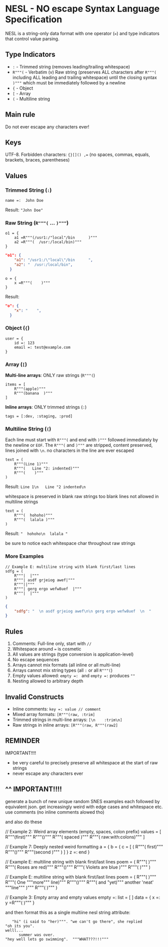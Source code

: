 # NESL - NO escape Syntax Language Specification

NESL is a string-only data format with one operator (`=`) and type indicators that control value parsing.

## Type Indicators

- `:` - Trimmed string (removes leading/trailing whitespace)
- `R"""(` - Verbatim (v) Raw string (preserves ALL characters after `R"""(` including ALL leading and trailing whitespace) until the closing syntax `)"""` which must be immediately followed by a newline
- `{` - Object
- `[` - Array
- `(` - Multiline string

## Main rule 

Do not ever escape any characters ever!

## Keys

UTF-8. Forbidden characters: `{}[]() ,=` (no spaces, commas, equals, brackets, braces, parentheses)

## Values

### Trimmed String (`:`)
```
name =:  John Doe   
```
Result: `"John Doe"`

### Raw String (`R"""(` ... `)"""`)
```
o1 = {
    a1 =R"""(/usr1:/"local"/bin      )"""
    a2 =R"""(  /usr:/local/bin)"""
} 
```

```json
"o1": {
    "a1": "/usr1:/\"local\"/bin      ",
    "a2": "  /usr:/local/bin",
  }
```
```
o = {
    x =R"""(    )"""
} 
```
Result: 
```json
"o": {
    "x": "    ",
  }
```

### Object (`{`)
```
user = {
    id =: 123
    email =: test@example.com
}
```

### Array (`[`)

**Multi-line arrays**: ONLY raw strings (`R"""(`)
```
items = [
    R"""(apple)"""
    R"""(banana  )"""
]
```

**Inline arrays**: ONLY trimmed strings (`:`)
```
tags = [:dev, :staging, :prod]
```

### Multiline String (`(`)
Each line must start with `R"""(` and end with `)"""` followed immediately by the newline or `EOF`. The `R"""(` and `)"""` are stripped, content preserved, lines joined with `\n`.  no characters in the line are ever escaped
```
text = (
    R"""(Line 1)"""
    R"""(   Line "2: indented)"""
    R"""(    )"""
)
```
Result: `Line 1\n   Line "2 indented\n    `

whitespace is preserved in blank raw strings too
blank lines not allowed in multiline strings

```
text = (
    R"""(  hohoho)"""
    R"""(  lalala )"""
)
```
Result: `"  hohoho\n  lalala "`

be sure to notice each whitespace char throughout raw strings

### More Examples

```
// Example E: multiline string with blank first/last lines
sdfg = (
    R"""|  |"""
    R"""| asdf grjeiog awef|"""
    R"""||"""
    R"""| gerg ergo wefw8uef  |"""
    R"""|  |"""
)
```

```json
{
    "sdfg": "  \n asdf grjeiog awef\n\n gerg ergo wefw8uef  \n  "
}
```
## Rules

1. Comments: Full-line only, start with `//`
2. Whitespace around `=` is cosmetic
3. All values are strings (type conversion is application-level)
4. No escape sequences
5. Arrays cannot mix formats (all inline or all multi-line)
6. Arrays cannot mix string types (all `:` or all `R"""(`)
7. Empty values allowed: `empty =: ` and `empty =:` produces `""` 
8. Nesting allowed to arbitrary depth

## Invalid Constructs

- Inline comments: `key =: value // comment`
- Mixed array formats: `[R"""(raw, :trim]`
- Trimmed strings in multi-line arrays: `[\n    :trim\n]`
- Raw strings in inline arrays: `[R"""(raw, R"""(raw2]`

## REMINDER

IMPORTANT!!!!

- be very careful to precisely preserve all whitespace at the start of raw strings
- never escape any characters ever

^^ IMPORTANT!!!!
------------------

generate a bunch of new unique random SNES examples each followed by equivalent json.  get increasingly weird with edge cases and whitespace etc.  use comments (no inline comments alowed tho)


and also  do these



// Example 2: Weird array elements (empty, spaces, colon prefix)
values = [
    R"""(first)"""
    R"""()"""
    R"""(   spaced   )"""
    R"""(   raw:with:colons)"""
]




// Example 7: Deeply nested weird formatting
a = {
    b = {
        c = [
            (
                R"""( first)"""
                R"""()"""
                R"""(second  )"""
            )
        ]
    }
    z =: end
}

// Example E: multiline string with blank first/last lines
poem = (
    R"""(  )"""
    R"""( Roses are red)"""
    R"""()"""
    R"""( Violets are blue  )"""
    R"""(  )"""
)

// Example E: multiline string with blank first/last lines
poem = (
    R"""(  )"""
    R"""( One """more""" line)"""
    R"""()"""
    R"""( and  "yet)""" another 'neat' """line"""  )"""
    R"""(  )"""
)


// Example 3: Empty array and empty values
empty =:
list = [ ]
data = {
    x =:
    y =R"""(  )"""
}

and then format this as a single multiine nesl string attribute:

```
   "hi" (i said to "her)""". "we can't go there", she replied 
"oh its you". 
welll...
      summer was over.
"hey well lets go swimming".  """WHAT???!!!"""
```